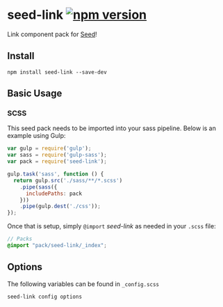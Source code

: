 # seed-link [![npm version](https://badge.fury.io/js/seed-link.svg)](https://badge.fury.io/js/seed-link)

Link component pack for [Seed](https://github.com/helpscout/seed)!

## Install
```
npm install seed-link --save-dev
```


## Basic Usage

### SCSS
This seed pack needs to be imported into your sass pipeline. Below is an example using Gulp:


```javascript
var gulp = require('gulp');
var sass = require('gulp-sass');
var pack = require('seed-link');

gulp.task('sass', function () {
  return gulp.src('./sass/**/*.scss')
    .pipe(sass({
      includePaths: pack
    }))
    .pipe(gulp.dest('./css'));
});
```

Once that is setup, simply `@import` *seed-link* as needed in your `.scss` file:

```scss
// Packs
@import "pack/seed-link/_index";
```

## Options

The following variables can be found in `_config.scss`

```scss
seed-link config options
```

